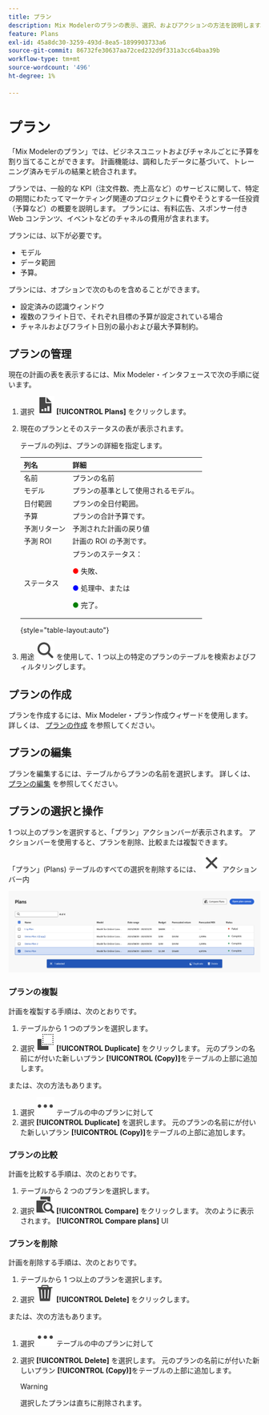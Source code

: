 ```yaml
---
title: プラン
description: Mix Modelerのプランの表示、選択、およびアクションの方法を説明します。
feature: Plans
exl-id: 45a8dc30-3259-493d-8ea5-1899903733a6
source-git-commit: 86732fe30637aa72ced232d9f331a3cc64baa39b
workflow-type: tm+mt
source-wordcount: '496'
ht-degree: 1%

---
```


# プラン

「Mix Modelerのプラン」では、ビジネスユニットおよびチャネルごとに予算を割り当てることができます。 計画機能は、調和したデータに基づいて、トレーニング済みモデルの結果と統合されます。

プランでは、一般的な KPI（注文件数、売上高など）のサービスに関して、特定の期間にわたってマーケティング関連のプロジェクトに費やそうとする一任投資（予算など）の概要を説明します。 プランには、有料広告、スポンサー付き Web コンテンツ、イベントなどのチャネルの費用が含まれます。

プランには、以下が必要です。

- モデル
- データ範囲
- 予算。

プランには、オプションで次のものを含めることができます。

- 設定済みの認識ウィンドウ
- 複数のフライト日で、それぞれ目標の予算が設定されている場合
- チャネルおよびフライト日別の最小および最大予算制約。


## プランの管理

現在の計画の表を表示するには、Mix Modeler・インタフェースで次の手順に従います。

1. 選択 ![](../assets/icons/FileChart.svg) **[!UICONTROL Plans]** をクリックします。

1. 現在のプランとそのステータスの表が表示されます。

   テーブルの列は、プランの詳細を指定します。

   | 列名 | 詳細 |
   |---|---|
   | 名前 | プランの名前 |
   | モデル | プランの基準として使用されるモデル。 |
   | 日付範囲 | プランの全日付範囲。 |
   | 予算 | プランの合計予算です。 |
   | 予測リターン | 予測された計画の戻り値 |
   | 予測 ROI | 計画の ROI の予測です。 |
   | ステータス | プランのステータス： <p><span style="color:red">●</span> 失敗、 <p><span style="color:blue">●</span> 処理中、または <p><span style="color:green">●</span> 完了。 |

   {style="table-layout:auto"}

1. 用途 ![検索](../assets/icons/Search.svg) を使用して、1 つ以上の特定のプランのテーブルを検索およびフィルタリングします。

## プランの作成

プランを作成するには、Mix Modeler・プラン作成ウィザードを使用します。 詳しくは、 [プランの作成](create.md) を参照してください。


## プランの編集

プランを編集するには、テーブルからプランの名前を選択します。 詳しくは、 [プランの編集](edit.md) を参照してください。


## プランの選択と操作

1 つ以上のプランを選択すると、「プラン」アクションバーが表示されます。 アクションバーを使用すると、プランを削除、比較または複製できます。

「プラン」(Plans) テーブルのすべての選択を削除するには、 ![閉じる](../assets/icons/Close.svg) アクションバー内

![プランアクションバー](../assets/plans-action-bar.png)

### プランの複製

計画を複製する手順は、次のとおりです。

1. テーブルから 1 つのプランを選択します。
1. 選択 ![コピー](../assets/icons/Copy.svg) **[!UICONTROL Duplicate]** をクリックします。 元のプランの名前にが付いた新しいプラン **[!UICONTROL (Copy)]**&#x200B;をテーブルの上部に追加します。

または、次の方法もあります。

1. 選択 ![その他](../assets/icons/More.svg) テーブルの中のプランに対して
1. 選択 **[!UICONTROL Duplicate]** を選択します。 元のプランの名前にが付いた新しいプラン **[!UICONTROL (Copy)]**&#x200B;をテーブルの上部に追加します。

### プランの比較

計画を比較する手順は、次のとおりです。

1. テーブルから 2 つのプランを選択します。
1. 選択 ![比較](../assets/icons/Compare.svg) **[!UICONTROL Compare]** をクリックします。 次のように表示されます。 **[!UICONTROL Compare plans]** UI


### プランを削除

計画を削除する手順は、次のとおりです。

1. テーブルから 1 つ以上のプランを選択します。
1. 選択 ![削除](../assets/icons/Delete.svg) **[!UICONTROL Delete]** をクリックします。

または、次の方法もあります。

1. 選択 ![その他](../assets/icons/More.svg) テーブルの中のプランに対して
1. 選択 **[!UICONTROL Delete]** を選択します。 元のプランの名前にが付いた新しいプラン **[!UICONTROL (Copy)]**&#x200B;をテーブルの上部に追加します。

   >[!WARNING]
   >
   >   選択したプランは直ちに削除されます。
